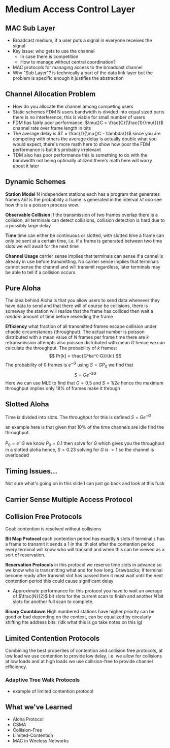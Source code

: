 # Medium Access Control Layer

## MAC Sub Layer

- Broadcast medium, if a user puts a signal in everyone receives the signal
- Key issue: who gets to use the channel
    - In case there is competition
    - How to manage without central coordination?
- MAC protocols for managing access to the broadcast channel
- Why "Sub Layer"? is technically a part of the data link layer but the problem is specific enough it justifies the abstraction

## Channel Allocation Problem

- How do you allocate the channel among competing users
- Static schemes FDM N users bandwidth is divided into equal sized parts there is no interference, this is viable for small number of users
- FDM has fairly poor performance, $\mu{}C = \frac{C}{\frac{1}{\mu{}}}$ channel rate over frame length in bits
- The average delay is $T = \frac{1}{\mu{}C - \lambda{}}$ since you are competing with others the average delay is actually double what you would expect, there's more math here to show how poor the FDM performance is but it's probably irrelevant
- TDM also has poor performance this is something to do with the bandwidth not being optimally utilized there's math here will worry about it later

## Dynamic Schemes

**Station Model** N independent stations each has a program that generates
frames $\lambda{}\delta{}t$ is the probability a frame is generated in the
interval $\lambda{}t$ ooo see how this is a poisson process wow.

**Observable Collision** if the transmission of two frames overlap there is a
collision, all terminals can detect collisions, collision detection is hard due
to a possibly large delay

**Time** time can either be continuous or slotted, with slotted time a frame
can only be sent at a certain time, i.e. if a frame is generated between two
time slots we will await for the next time

**Channel Usage** carrier sense implies that terminals can sense if a cannel is
already in use before transmitting. No carrier sense implies that terminals
cannot sense the channel and will transmit regardless, later terminals may be
able to tell if a collision occurs.

## Pure Aloha

The idea behind Aloha is that you allow users to send data whenever they have
data to send and that there will of course be collisions, there is someway the
station will realize that the frame has collided then wait a *random* amount of
time before resending the frame

**Efficiency** what fraction of all transmitted frames escape collision under
chaotic circumstances (throughput). The actual number is poisson distributed
with a mean value of $N$ frames per frame time there are $k$ retransmission
attempts also poisson distributed with mean $G$ hence we can calculate the
throughput. The probability of $k$ frames:
$$
Pr[k] = \frac{G^ke^{-G}}{k!}
$$
The probability of 0 frames is $e^{-G}$ using $S = GP_0$ we find that
$$
S = Ge^{-2G}
$$
Here we can use MLE to find that $G = 0.5$ and $S = 1/2e$ hence the maximum
throughput implies only 18% of frames make it through

## Slotted Aloha

Time is divided into slots. The throughput for this is defined $S = Ge^{-G}$

an example here is that given that 10% of the time channels are idle find the
throughput.

$P_0 = e^-G$ we know $P_0 = 0.1$ then solve for $G$ which gives you the
throughput in a slotted aloha hence, $S = 0.23$ solving for $G$ is $> 1$ so the
channel is overloaded

## Timing Issues...

Not sure what's going on in this slide I can just go back and look at this fuck

## Carrier Sense Multiple Access Protocol


## Collision Free Protocols

Goal: contention is resolved without collisions

**Bit Map Protocol** each contention period has exactly `N` slots if terminal
`i` has a frame to transmit it sends a 1 in the ith slot after the contention
period every terminal will know who will transmit and when this can be viewed
as a sort of reservation.

**Reservation Protocols** in this protocol we reserve time slots in advance so
we know who is transmitting what and for how long. Drawbacks; if terminal
become ready after transmit slot has passed then it must wait until the next
contention period this could cause significant delay

- Approximate performance for this protocol you have to wait an average of $\frac{N}{2}$ bit slots for the current scan to finish and another $N$ bit slots for another full scan to complete.

**Binary Countdown** High numbered stations have higher priority can be good or
bad depending on the context, can be equalized by circularly shifting hte
address bits. (idk what this is go take notes on this ig)

## Limited Contention Protocols

Combining the best properties of contention and collision free protocols, at low
load we use contention to provide low delay, i.e. we allow for collisions at low
loads and at high loads we use collision-free to provide channel efficiency.

### Adaptive Tree Walk Protocols

- example of limited contention protocol

## What we've Learned

- Aloha Protocol
- CSMA
- Collision-Free
- Limited-Contention
- MAC in Wireless Networks